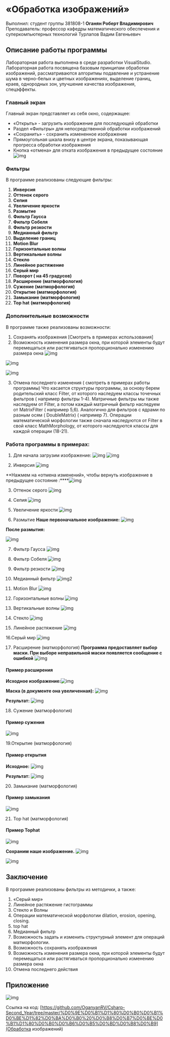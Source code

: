 # «Обработка изображений» 
Выполнил: студент группы 381808-1
**Оганян Роберт Владимирович**
Преподаватель: профессор кафедры математического обеспечения и суперкомпьютерных технологий Турлапов Вадим Евгеньевич 

## Описание работы программы

Лабораторная работа выполнена в среде разработки VisualStudio. Лабораторная работа посвящена базовым принципам обработки изображений, рассматриваются алгоритмы подавление и устранение шума в черно-белых и цветных изображениях, выделение границ, краев, однородных зон, улучшение качества изображения, спецэффекты.

### Главный экран
Главный экран представляет из себя окно, содержащее:

+ «Открыть» - загрузить изображение для последующей обработки
+ Раздел «Фильтры» для непосредственной обработки изображений
+ «Сохранить» - сохранить измененное изображение
+ Прямоугольная шкала внизу в центре экрана, показывающая прогресса обработки изображения
+ Кнопка «отмена» для отката изображения в предыдущее состояние
 ![img](Images/clip_image002.jpg)
### Фильтры
В программе реализованы следующие фильтры:

1.  **Инверсия**
2.  **Оттенок серого**
3.  **Сепия**
4.  **Увеличение яркости**
5.  **Размытие**
6.  **Фильтр Гаусса**
7.  **Фильтр Собеля**
8.  **Фильтр резкости**
9.  **Медианный фильтр**
10. **Выделение границ**
11. **Motion Blur**
12. **Горизонтальные волны**
13. **Вертикальные волны**
14. **Стекло**
15. **Линейное растяжение**
16. **Серый мир**
17. **Поворот ( на 45 градусов)**
18. **Расширение** **(матморфология)**
19. **Сужение (матморфология)**
20. **Открытие (матморфология)**
21. **Замыкание (матморфология)**
22. **Top hat** **(матморфология)**

### Дополнительные возможности
В программе также реализованы возможности:
1. Сохранять изображения [Смотреть в примерах использования]
2. Возможность изменения размера окна, при которой элементы будут перемещаться или растягиваться пропорционально изменению размера окна
![img](Images/clip_image004.jpg)

![img](Images/clip_image006.jpg)

![img](Images/clip_image008.jpg)

3. Отмена последнего изменения ( смотреть в примерах работы программы)
Что касается структуры программы, за основу берем родительский класс Filter, от которого наследуем классы точечных фильтров ( например фильтры 1-4). Матричные фильтры мы также наследуем от Filter, а потом каждый матричный фильтр наследуем от MatrixFilter ( например 5,6). Аналогично для фильтров с ядрами по разным осям ( DoubleMatrix) ( например 7).  Операции математической морфологии также сначала наследуются от Filter в свой класс MathMorphology, от которого наследуются классы для каждой операции (18-21).

### Работа программы в примерах:

1. Для начала загрузим изображение:
![img](Images/clip_image010.jpg)
![img](Images/clip_image012.jpg) 

2. Инверсия
![img](Images/clip_image014.jpg)

**Нажмем на «отмена изменений», чтобы вернуть изображение в предыдущее состояние :****![img](Images/clip_image015.jpg)

3. Оттенок серого
![img](Images/clip_image017.jpg)

4. Сепия
![img](Images/clip_image019.jpg)

5. Увеличение яркости
![img](Images/clip_image021.jpg)

6. Размытие
**Наше первоначальное изображение:**
![img](Images/clip_image023.jpg) 

**После размытия:**

![img](Images/clip_image025.jpg)

7. Фильтр Гаусса
![img](Images/clip_image027.jpg)

8. Фильтр Собеля
![img](Images/clip_image029.jpg) 

9. Фильтр резкости
    ![img](Images/clip_image031.jpg)

  

10. Медианный фильтр
    ![img2](Images/clip_image032.jpg)

    

    

11. Motion Blur
    ![img](Images/clip_image033.jpg)

    

12. Горизонтальные волны
    ![img](Images/clip_image034.jpg)

    

13. Вертикальные волны
    ![img](Images/clip_image035.jpg)

    

14. Стекло
    ![img](Images/clip_image036.jpg)

    

15. Линейное растяжение
    ![img](Images/clip_image038.jpg)

    

16.Серый мир
![img](Images/clip_image040.jpg)

 

17. Расширение (матморфология)
**Программа предоставляет выбор маски. При выборе неправильной маски появляется сообщение с ошибкой** ![img](Images/clip_image042.jpg)

#### Пример расширения
**Исходное изображение:**![img](Images/clip_image044.jpg)

**Маска (в документе она увеличенная):** 
![img](Images/clip_image046.png)



**Результат:**
![img](Images/clip_image048.jpg)

 

18. Сужение (матморфология)
#### Пример сужения
![img](Images/clip_image050.jpg)

19.Открытие (матморфология)
#### Пример открытия
**Исходное:**
![img](Images/clip_image051.jpg)



**Результат:**
![img](Images/clip_image053.jpg) 

20. Замыкание (матморфология)
#### Пример замыкания
![img](Images/clip_image055.jpg)

21. Top hat (матморфология)
#### Пример Tophat
![img](Images/clip_image057.jpg)

**Сохраним наше изображение.**
![img](Images/clip_image059.jpg)

![img](Images/clip_image061.jpg) 

## Заключение
В программе реализованы фильтры из методички, а также:
1. «Серый мир»
2. Линейное растяжение гистограммы
3. Стекло и Волны
4. Операции математической морфологии dilation, erosion, opening, closing. 
5. top hat 
6. Медианный фильтр
7. Возможность задать и изменить структурный элемент для операций матморфологии.
8. Возможность сохранять изображения
9. Возможность изменения размера окна, при которой элементы будут перемещаться или растягиваться пропорционально изменению размера окна
10. Отмена последнего действия

## Приложение
![img](Images/clip_image062.jpg)

Ссылка на код: [https://github.com/OganyanRV/Csharp-Second_Year/tree/master/%D0%9E%D0%B1%D1%80%D0%B0%D0%B1%D0%BE%D1%82%D0%BA%D0%B0%20%D0%B8%D0%B7%D0%BE%D0%B1%D1%80%D0%B0%D0%B6%D0%B5%D0%BD%D0%B8%D0%B9](Обработка изображений)